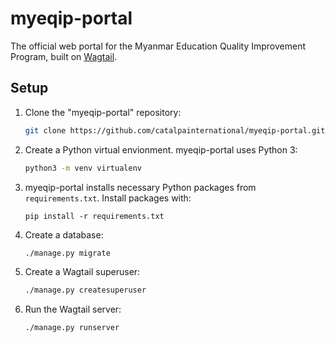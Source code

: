 # myeqip-portal
The official web portal for the Myanmar Education Quality Improvement Program, built on [Wagtail](www.wagtail.io).



## Setup

1. Clone the "myeqip-portal" repository:

   ```bash
   git clone https://github.com/catalpainternational/myeqip-portal.git
   ```

2. Create a Python virtual envionment. myeqip-portal uses Python 3:

   ```bash
   python3 -m venv virtualenv
   ```

3. myeqip-portal installs necessary Python packages from `requirements.txt`. Install packages with:

   ```
   pip install -r requirements.txt
   ```

4. Create a database:

   ```bash
   ./manage.py migrate
   ```

5. Create a Wagtail superuser:

   ```bash
   ./manage.py createsuperuser
   ```

6. Run the Wagtail server:

   ```bash
   ./manage.py runserver
   ```
